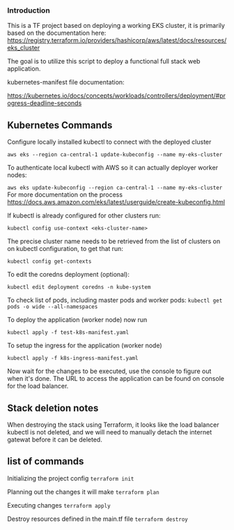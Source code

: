 ### Introduction ###

This is a TF project based on deploying a working EKS cluster, it is primarily based on the documentation here:
https://registry.terraform.io/providers/hashicorp/aws/latest/docs/resources/eks_cluster

The goal is to utilize this script to deploy a functional full stack web application.

kubernetes-manifest file documentation:

https://kubernetes.io/docs/concepts/workloads/controllers/deployment/#progress-deadline-seconds

## Kubernetes Commands

Configure locally installed kubectl to connect with the deployed cluster

`aws eks --region ca-central-1 update-kubeconfig --name my-eks-cluster`

To authenticate local kubectl with AWS so it can actually deployer worker nodes:

`aws eks update-kubeconfig --region ca-central-1 --name my-eks-cluster`
For more documentation on the process https://docs.aws.amazon.com/eks/latest/userguide/create-kubeconfig.html

If kubectl is already configured for other clusters run:

`kubectl config use-context <eks-cluster-name>`

The precise cluster name needs to be retrieved from the list of clusters on on kubectl configuration, to get that run:

`kubectl config get-contexts`

To edit the coredns deployment (optional):

`kubectl edit deployment coredns -n kube-system`

To check list of pods, including master pods and worker pods:
`kubectl get pods -o wide --all-namespaces`

To deploy the application (worker node) now run

`kubectl apply -f test-k8s-manifest.yaml`

To setup the ingress for the application (worker node)

`kubectl apply -f k8s-ingress-manifest.yaml`

Now wait for the changes to be executed, use the console to figure out when it's done. The URL to access the application can be found on console for the load balancer.

## Stack deletion notes
When destroying the stack using Terraform, it looks like the load balancer kubectl is not deleted, and we will need to manually detach the internet gatewat before it can be deleted.

## list of commands ##

Initializing the project config
`terraform init`

Planning out the changes it will make
`terraform plan`

Executing changes
`terraform apply`

Destroy resources defined in the main.tf file
`terraform destroy`